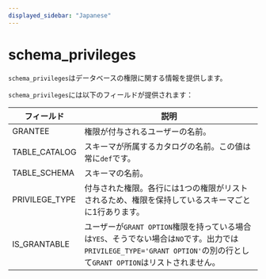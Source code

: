 ```yaml
---
displayed_sidebar: "Japanese"
---
```


# schema_privileges

`schema_privileges`はデータベースの権限に関する情報を提供します。

`schema_privileges`には以下のフィールドが提供されます：

| **フィールド**    | **説明**                                                     |
| -------------- | ------------------------------------------------------------ |
| GRANTEE        | 権限が付与されるユーザーの名前。                                      |
| TABLE_CATALOG  | スキーマが所属するカタログの名前。この値は常に`def`です。 |
| TABLE_SCHEMA   | スキーマの名前。                                      |
| PRIVILEGE_TYPE | 付与された権限。各行には1つの権限がリストされるため、権限を保持しているスキーマごとに1行あります。 |
| IS_GRANTABLE   | ユーザーが`GRANT OPTION`権限を持っている場合は`YES`、そうでない場合は`NO`です。出力では`PRIVILEGE_TYPE='GRANT OPTION'`の別の行として`GRANT OPTION`はリストされません。 |
